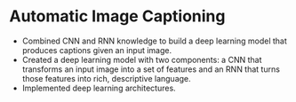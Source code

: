 # Automatic Image Captioning

- Combined CNN and RNN knowledge to build a deep learning model that produces captions given an input image.
- Created a deep learning model with two components: a CNN that transforms an input image into a set of features and an RNN that turns those features into rich, descriptive language.
- Implemented deep learning architectures.
